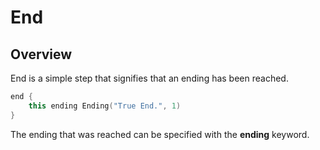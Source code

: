 # End

## Overview
End is a simple step that signifies that an ending has been reached.
```kotlin
end {
    this ending Ending("True End.", 1)
}
```
The ending that was reached can be specified with the **ending** keyword.
